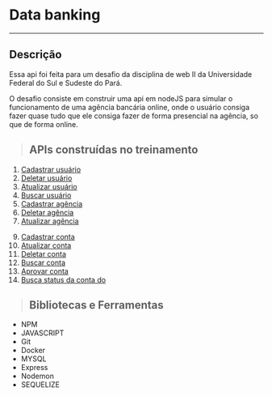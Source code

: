 # **Data banking**

---

## **Descrição**

Essa api foi feita para um desafio da disciplina de web II da Universidade Federal do Sul e Sudeste do Pará.

O desafio consiste em construir uma api em nodeJS para simular o funcionamento de uma agência bancária online, onde o usuário consiga fazer quase tudo que ele consiga fazer de forma presencial na agência, so que de forma online.

> ## APIs construídas no treinamento

1. [Cadastrar usuário](./requirements/signup.md)
3. [Deletar usuário](./requirements/update-user.md)
4. [Atualizar usuário](./requirements/delete-user.md)
5. [Buscar usuário](./requirements/show-user.md)
6. [Cadastrar agência](./requirements/create-agency.md)
7. [Deletar agência](./requirements/delete-agency.md)
8. [Atualizar agência](./requirements/update-agency.md)
<!-- 6. [Buscar agência](./requirements/show-agency.md) -->
9. [Cadastrar conta](./requirements/create-account.md)
10. [Atualizar conta](./requirements/update-account.md)
11. [Deletar conta](./requirements/delete-account.md)
12. [Buscar conta](./requirements/show-account.md)
13. [Aprovar conta](./requirements/approve-status-account-agency.md)
14. [Busca status da conta do](./requirements/show-status-account-user.md)


> ## Bibliotecas e Ferramentas

- NPM
- JAVASCRIPT
- Git
- Docker
- MYSQL
- Express
- Nodemon
- SEQUELIZE

